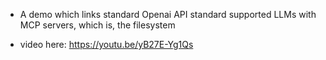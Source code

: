 * A demo which links standard Openai API standard supported LLMs with MCP servers, which is, the filesystem

* video here: https://youtu.be/yB27E-Yg1Qs
